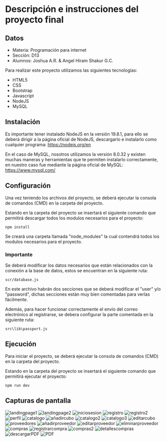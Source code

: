 # Descripción e instrucciones del proyecto final

## Datos

- Materia: Programación para internet
- Sección: D13
- Alumnos: Joshua A.R. & Angel Hiram Shakur G.C.

Para realizar este proyecto utilizamos las siguientes tecnologías:
- HTML5
- CSS
- Bootstrap
- Javascript
- NodeJS
- MySQL

## Instalación

Es importante tener instalado NodeJS en la versión 19.8.1, para ello se deberá dirigir a la página oficial de NodeJS, descargarlo e instalarlo como cualquier programa: https://nodejs.org/en

En el caso de MySQL, nosotros utilizamos la versión 8.0.32 y existen muchas maneras y herramientas que te permiten instalarlo correctamente, en nuestro caso fue mediante la página oficial de MySQL: https://www.mysql.com/

## Configuración

Una vez teniendo los archivos del proyecto, se deberá ejecutar la consola de comandos (CMD) en la carpeta del proyecto.

Estando en la carpeta del proyecto se insertará el siguiente comando que permitirá descargar todos los modulos necesarios para el proyecto:

```
npm install
```

Se creará una carpeta llamada "node_modules" la cual contendrá todos los modulos necesarios para el proyecto.

### Importante

Se deberá modificar los datos necesarios que están relacionados con la conexión a la base de datos, estos se encuentran en la siguiente ruta:

```
scr/database.js
```

En este archivo habrán dos secciones que se deberá modificar el "user" y/o "password", dichas secciones están muy bien comentadas para verlas fácilmente.

Además, para hacer funcionar correctamente el envío del correo electrónico al registrarse, se debera configurar la parte comentada en la siguiente ruta:

```
src\lib\passport.js
```

## Ejecución

Para iniciar el proyecto, se deberá ejecutar la consola de comandos (CMD) en la carpeta del proyecto.

Estando en la carpeta del proyecto se insertará el siguiente comando que permitirá ejecutar el proyecto:

```
npm run dev
```

## Capturas de pantalla

![landingpage1](https://i.imgur.com/06klUcd.png)
![landingpage2](https://i.imgur.com/Y3079Y3.png)
![iniciosesion](https://i.imgur.com/kZmnwRe.png)
![registro](https://i.imgur.com/eENdbrC.png)
![registro2](https://i.imgur.com/65lzJgI.png)
![perfil](https://i.imgur.com/wlEPMUT.png)
![catalogo](https://i.imgur.com/muWP9my.png)
![añadircubo](https://i.imgur.com/7hlh34B.png)
![catalogo2](https://i.imgur.com/zooVd7h.png)
![catalogo3](https://i.imgur.com/3f8TiyU.png)
![editarcubo](https://i.imgur.com/Rt85UjT.png)
![proveedores](https://i.imgur.com/qvYrdCJ.png)
![añadirproveedor](https://i.imgur.com/qsxY2RV.png)
![editarproveedor](https://i.imgur.com/8l3hs2P.png)
![eliminarproveedor](https://i.imgur.com/Nd59M4e.png)
![compras](https://i.imgur.com/oQwaaq1.png)
![registrarcompra](https://i.imgur.com/6Q0qgBk.png)
![compras2](https://i.imgur.com/LKgVEHm.png)
![detallescompras](https://i.imgur.com/oykdVIk.png)
![descargarPDF](https://i.imgur.com/xJotwsU.png)
![PDF](https://i.imgur.com/ck5wrab.png)






